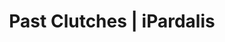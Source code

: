 ---
title: "Past Clutches | iPardalis"
header_title: "iPardalis | Past Clutches"
description: "iPardalis is the only panther chameleon breeder in the united states to provide images of every panther chameleon they have produced in perpetuity. Each pairing has a page witch image galleries for each group of multi-colored panther chameleon babies."
draft: false
banner: /img/babies/20201015/sold/starburst1
---